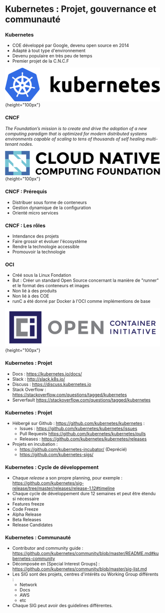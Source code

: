 # Kubernetes : Projet, gouvernance et communauté

### Kubernetes

- COE développé par Google, devenu open source en 2014
- Adapté à tout type d'environnement
- Devenu populaire en très peu de temps
- Premier projet de la C.N.C.F

![](images/kubernetes/kubernetes.png){height="100px"}

### CNCF

*The Foundation’s mission is to create and drive the adoption of a new computing paradigm that is optimized for modern distributed systems environments capable of scaling to tens of thousands of self healing multi-tenant nodes.*

![](images/kubernetes/cncf.png){height="100px"}

### CNCF : Prérequis

- Distribuer sous forme de conteneurs
- Gestion dynamique de la configuration
- Orienté micro services

### CNCF : Les rôles

- Intendance des projets
- Faire grossir et évoluer l'écosystème
- Rendre la technologie accessible
- Promouvoir la technologie

### OCI

- Créé sous la Linux Fondation
- But : Créer un standard Open Source concernant la manière de "runner" et le format des conteneurs et images
- Non lié à des produits
- Non lié à des COE
- runC a été donné par Docker à l'OCI comme implémentions de base

![](images/docker/oci.png){height="100px"}

### Kubernetes : Projet

- Docs : <https://kubernetes.io/docs/>
- Slack : <http://slack.k8s.io/>
- Discuss : <https://discuss.kubernetes.io>
- Stack Overflow : <https://stackoverflow.com/questions/tagged/kubernetes>
- Serverfault <https://stackoverflow.com/questions/tagged/kubernetes>

### Kubernetes : Projet

- Hébergé sur Github : <https://github.com/kubernetes/kubernetes> :
    - Issues : <https://github.com/kubernetes/kubernetes/issues>
    - Pull Requests <https://github.com/kubernetes/kubernetes/pulls>
    - Releases : <https://github.com/kubernetes/kubernetes/releases>
- Projets en incubation : 
    - <https://github.com/kubernetes-incubator/> (Deprécié)
    - <https://github.com/kubernetes-sigs/>

### Kubernetes : Cycle de développement

- Chaque _release_ a son propre planning, pour exemple : <https://github.com/kubernetes/sig-release/tree/master/releases/release-1.12#timeline>
- Chaque cycle de développement dure 12 semaines et peut être étendu si nécessaire
- Features freeze
- Code Freeze
- Alpha Release
- Beta Releases
- Release Candidates

### Kubernetes : Communauté

- Contributor and community guide : <https://github.com/kubernetes/community/blob/master/README.md#kubernetes-community>
- Décomposée en [Special Interest Groups] : <https://github.com/kubernetes/community/blob/master/sig-list.md>
- Les SIG sont des projets, centres d'intérêts ou Working Group différents :
    - Network
    - Docs
    - AWS
    - etc
- Chaque SIG peut avoir des guidelines différentes.

